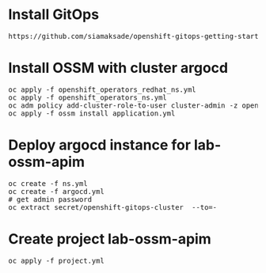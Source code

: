 # Install GitOps
<pre>
https://github.com/siamaksade/openshift-gitops-getting-started
</pre>

# Install OSSM with cluster argocd
<pre>
oc apply -f openshift_operators_redhat_ns.yml
oc apply -f openshift_operators_ns.yml
oc adm policy add-cluster-role-to-user cluster-admin -z openshift-gitops-argocd-application-controller -n openshift-gitops
oc apply -f ossm_install_application.yml
</pre>

# Deploy argocd instance for lab-ossm-apim
<pre>
oc create -f ns.yml
oc create -f argocd.yml
# get admin password
oc extract secret/openshift-gitops-cluster  --to=-
</pre>

# Create project lab-ossm-apim
<pre>
oc apply -f project.yml
</pre>
